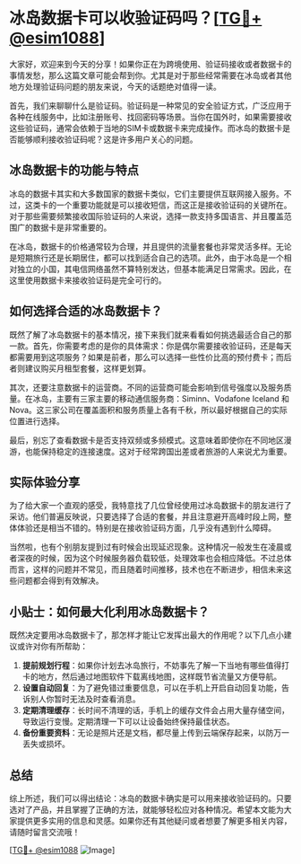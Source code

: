 # 冰岛数据卡可以收验证码吗？[[TG💪+ @esim1088](https://t.me/s/esim1088)]

大家好，欢迎来到今天的分享！如果你正在为跨境使用、验证码接收或者数据卡的事情发愁，那么这篇文章可能会帮到你。尤其是对于那些经常需要在冰岛或者其他地方处理验证码问题的朋友来说，今天的话题绝对值得一读。

首先，我们来聊聊什么是验证码。验证码是一种常见的安全验证方式，广泛应用于各种在线服务中，比如注册账号、找回密码等场景。当你在国外时，如果需要接收这些验证码，通常会依赖于当地的SIM卡或数据卡来完成操作。而冰岛的数据卡是否能够顺利接收验证码呢？这是许多用户关心的问题。

## 冰岛数据卡的功能与特点

冰岛的数据卡其实和大多数国家的数据卡类似，它们主要提供互联网接入服务。不过，这类卡的一个重要功能就是可以接收短信，而这正是接收验证码的关键所在。对于那些需要频繁接收国际验证码的人来说，选择一款支持多国语言、并且覆盖范围广的数据卡是非常重要的。

在冰岛，数据卡的价格通常较为合理，并且提供的流量套餐也非常灵活多样。无论是短期旅行还是长期居住，都可以找到适合自己的选项。此外，由于冰岛是一个相对独立的小国，其电信网络虽然不算特别发达，但基本能满足日常需求。因此，在这里使用数据卡来接收验证码是完全可行的。

## 如何选择合适的冰岛数据卡？

既然了解了冰岛数据卡的基本情况，接下来我们就来看看如何挑选最适合自己的那一款。首先，你需要考虑的是你的具体需求：你是偶尔需要接收验证码，还是每天都需要用到这项服务？如果是前者，那么可以选择一些性价比高的预付费卡；而后者则建议购买月租型套餐，这样更划算。

其次，还要注意数据卡的运营商。不同的运营商可能会影响到信号强度以及服务质量。在冰岛，主要有三家主要的移动通信服务商：Siminn、Vodafone Iceland 和 Nova。这三家公司在覆盖面积和服务质量上各有千秋，所以最好根据自己的实际位置进行选择。

最后，别忘了查看数据卡是否支持双频或多频模式。这意味着即使你在不同地区漫游，也能保持稳定的连接速度。这对于经常跨国出差或者旅游的人来说尤为重要。

## 实际体验分享

为了给大家一个直观的感受，我特意找了几位曾经使用过冰岛数据卡的朋友进行了采访。他们普遍反映说，只要选择了合适的套餐，并且注意避开高峰时段上网，整体体验还是相当不错的。特别是在接收验证码方面，几乎没有遇到什么障碍。

当然啦，也有个别朋友提到过有时候会出现延迟现象。这种情况一般发生在凌晨或者深夜的时候，因为这个时候服务器负载较低，处理效率也会相应降低。不过总体而言，这样的问题并不常见，而且随着时间推移，技术也在不断进步，相信未来这些问题都会得到有效解决。

## 小贴士：如何最大化利用冰岛数据卡？

既然决定要用冰岛数据卡了，那怎样才能让它发挥出最大的作用呢？以下几点小建议或许对你有所帮助：

1. **提前规划行程**：如果你计划去冰岛旅行，不妨事先了解一下当地有哪些值得打卡的地方，然后通过地图软件下载离线地图，这样既节省流量又方便导航。
2. **设置自动回复**：为了避免错过重要信息，可以在手机上开启自动回复功能，告诉别人你暂时无法及时查看消息。
3. **定期清理缓存**：长时间不清理的话，手机上的缓存文件会占用大量存储空间，导致运行变慢。定期清理一下可以让设备始终保持最佳状态。
4. **备份重要资料**：无论是照片还是文档，都尽量上传到云端保存起来，以防万一丢失或损坏。

## 总结

综上所述，我们可以得出结论：冰岛的数据卡确实是可以用来接收验证码的。只要选对了产品，并且掌握了正确的方法，就能够轻松应对各种情况。希望本文能为大家提供更多实用的信息和灵感。如果你还有其他疑问或者想要了解更多相关内容，请随时留言交流哦！

[[TG💪+ @esim1088](https://t.me/s/esim1088) ![Image](https://i.postimg.cc/4NQfJmqS/Snipaste-2025-05-13-00-14-12.png)]